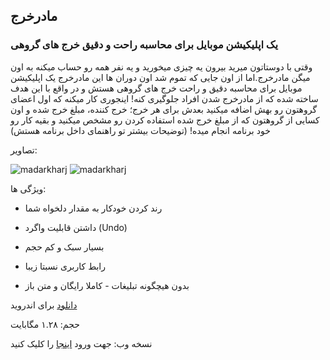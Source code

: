 ## مادرخرج

### یک اپلیکیشن موبایل برای محاسبه راحت و دقیق خرج های گروهی

وقتی با دوستاتون میرید بیرون یه چیزی میخورید و یه نفر همه رو حساب میکنه به اون میگن مادرخرج.اما از اون جایی که تموم شد اون دوران ها این مادرخرج یک اپلیکیشن موبایل برای محاسبه دقیق و راحت خرج های گروهی هستش و در واقع با این هدف ساخته شده که از مادرخرج شدن افراد جلوگیری کنه! اینجوری کار میکنه که اول اعضای گروهتون رو بهش اضافه میکنید بعدش برای هر خرج؛ خرج کننده، مبلغ خرج شده و اون کسایی از گروهتون که از مبلغ خرج شده استفاده کردن رو مشخص میکنید و بقیه کار رو خود برنامه انجام میده! (توضیحات بیشتر تو راهنمای داخل برنامه هستش)

تصاویر:

![madarkharj](https://camo.githubusercontent.com/4ef8e2c5134044f941e0180b5455a8ac41549947b4a2c91b95a782a50fc595a6/68747470733a2f2f626179616e626f782e69722f766965772f343639393234393934383534363839343836332f686f6d652d6d696e692e6a7067)
 ![madarkharj](https://camo.githubusercontent.com/7787e8c001b0af40d7a07f2e4cee47b022f5c5c9775478c2ec573828a79dc9b4/68747470733a2f2f626179616e626f782e69722f766965772f383732313735383131323731373337383434322f6e65772d6d696e692e6a7067)

ویژگی ها:

- رند کردن خودکار به مقدار دلخواه شما
 
- داشتن قابلیت واگرد (Undo)

- بسیار سبک و کم حجم

- رابط کاربری نسبتا زیبا

- بدون هیچگونه تبلیغات - کاملا رایگان و متن باز

[دانلود](https://bayanbox.ir/download/6643491527756062358/MadarKharj.apk) برای اندروید

حجم: ۱.۲۸ مگابایت

نسخه وب: جهت ورود [اینجا](http://mk.mwxg.ir) را کلیک کنید
